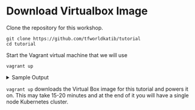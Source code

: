 # Download Virtualbox Image

Clone the repository for this workshop.
```console
git clone https://github.com/tfworldkatib/tutorial
cd tutorial
```

Start the Vagrant virtual machine that we will use 
```console
vagrant up
```
<details>
<summary>
 Sample Output
 </summary>
vagrant up
Bringing machine 'default' up with 'virtualbox' provider...
==> default: Importing base box 'minikatib/tfworld'...
==> default: Matching MAC address for NAT networking...
==> default: Checking if box 'minikatib/tfworld' version '0.2.0' is up to date...
==> default: Setting the name of the VM: tfworld_default_1571554286050_26802
==> default: Fixed port collision for 22 => 2222. Now on port 2200.
==> default: Clearing any previously set network interfaces...
==> default: Preparing network interfaces based on configuration...
    default: Adapter 1: nat
==> default: Forwarding ports...
    default: 31230 (guest) => 31230 (host) (adapter 1)
    default: 22 (guest) => 2200 (host) (adapter 1)
==> default: Running 'pre-boot' VM customizations...
==> default: Booting VM...
==> default: Waiting for machine to boot. This may take a few minutes...
    default: SSH address: 127.0.0.1:2200
    default: SSH username: vagrant
    default: SSH auth method: private key
==> default: Machine booted and ready!
==> default: Checking for guest additions in VM...
==> default: Mounting shared folders...
    default: /vagrant => /Users/neelimam/minikatib/t3/tfworld
==> default: Running provisioner: shell...
    default: Running: inline script
    default: [init] Using Kubernetes version: v1.14.8
    default: [preflight] Running pre-flight checks
    default: 	[WARNING Service-Docker]: docker service is not enabled, please run 'systemctl enable docker.service'
    default: 	[WARNING IsDockerSystemdCheck]: detected "cgroupfs" as the Docker cgroup driver. The recommended driver is "systemd". Please follow the guide at https://kubernetes.io/docs/setup/cri/
    default: [preflight] Pulling images required for setting up a Kubernetes cluster
    default: [preflight] This might take a minute or two, depending on the speed of your internet connection
    default: [preflight] You can also perform this action in beforehand using 'kubeadm config images pull'
    default: [kubelet-start] Writing kubelet environment file with flags to file "/var/lib/kubelet/kubeadm-flags.env"
    default: [kubelet-start] Writing kubelet configuration to file "/var/lib/kubelet/config.yaml"
    default: [kubelet-start] Activating the kubelet service
    default: [certs] Using certificateDir folder "/etc/kubernetes/pki"
    default: [certs] Generating "ca" certificate and key
    default: [certs] Generating "apiserver" certificate and key
    default: [certs] apiserver serving cert is signed for DNS names [katib kubernetes kubernetes.default kubernetes.default.svc kubernetes.default.svc.cluster.local] and IPs [10.96.0.1 10.0.2.15]
    default: [certs] Generating "apiserver-kubelet-client" certificate and key
    default: [certs] Generating "front-proxy-ca" certificate and key
    default: [certs] Generating "front-proxy-client" certificate and key
    default: [certs] Generating "etcd/ca" certificate and key
    default: [certs] Generating "etcd/server" certificate and key
    default: [certs] etcd/server serving cert is signed for DNS names [katib localhost] and IPs [10.0.2.15 127.0.0.1 ::1]
    default: [certs] Generating "etcd/peer" certificate and key
    default: [certs] etcd/peer serving cert is signed for DNS names [katib localhost] and IPs [10.0.2.15 127.0.0.1 ::1]
    default: [certs] Generating "etcd/healthcheck-client" certificate and key
    default: [certs] Generating "apiserver-etcd-client" certificate and key
    default: [certs] Generating "sa" key and public key
    default: [kubeconfig] Using kubeconfig folder "/etc/kubernetes"
    default: [kubeconfig] Writing "admin.conf" kubeconfig file
    default: [kubeconfig] Writing "kubelet.conf" kubeconfig file
    default: [kubeconfig] Writing "controller-manager.conf" kubeconfig file
    default: [kubeconfig] Writing "scheduler.conf" kubeconfig file
    default: [control-plane] Using manifest folder "/etc/kubernetes/manifests"
    default: [control-plane] Creating static Pod manifest for "kube-apiserver"
    default: [control-plane] Creating static Pod manifest for "kube-controller-manager"
    default: [control-plane] Creating static Pod manifest for "kube-scheduler"
    default: [etcd] Creating static Pod manifest for local etcd in "/etc/kubernetes/manifests"
    default: [wait-control-plane] Waiting for the kubelet to boot up the control plane as static Pods from directory "/etc/kubernetes/manifests". This can take up to 4m0s
    default: [apiclient] All control plane components are healthy after 36.003972 seconds
    default: [upload-config] storing the configuration used in ConfigMap "kubeadm-config" in the "kube-system" Namespace
    default: [kubelet] Creating a ConfigMap "kubelet-config-1.14" in namespace kube-system with the configuration for the kubelets in the cluster
    default: [upload-certs] Skipping phase. Please see --experimental-upload-certs
    default: [mark-control-plane] Marking the node katib as control-plane by adding the label "node-role.kubernetes.io/master=''"
    default: [mark-control-plane] Marking the node katib as control-plane by adding the taints [node-role.kubernetes.io/master:NoSchedule]
    default: [bootstrap-token] Using token: 6cvjk2.7kwbwb0oedxmmxnf
    default: [bootstrap-token] Configuring bootstrap tokens, cluster-info ConfigMap, RBAC Roles
    default: [bootstrap-token] configured RBAC rules to allow Node Bootstrap tokens to post CSRs in order for nodes to get long term certificate credentials
    default: [bootstrap-token] configured RBAC rules to allow the csrapprover controller automatically approve CSRs from a Node Bootstrap Token
    default: [bootstrap-token] configured RBAC rules to allow certificate rotation for all node client certificates in the cluster
    default: [bootstrap-token] creating the "cluster-info" ConfigMap in the "kube-public" namespace
    default: [addons] Applied essential addon: CoreDNS
    default: [addons] Applied essential addon: kube-proxy
    default:
    default: Your Kubernetes control-plane has initialized successfully!
    default:
    default: To start using your cluster, you need to run the following as a regular user:
    default:
    default:   mkdir -p $HOME/.kube
    default:   sudo cp -i /etc/kubernetes/admin.conf $HOME/.kube/config
    default:   sudo chown $(id -u):$(id -g) $HOME/.kube/config
    default:
    default: You should now deploy a pod network to the cluster.
    default: Run "kubectl apply -f [podnetwork].yaml" with one of the options listed at:
    default:   https://kubernetes.io/docs/concepts/cluster-administration/addons/
    default:
    default: Then you can join any number of worker nodes by running the following on each as root:
    default:
    default: kubeadm join 10.0.2.15:6443 --token 6cvjk2.7kwbwb0oedxmmxnf \
    default:     --discovery-token-ca-cert-hash sha256:081c1fe5d9e42a8d2c85ffc7465a3b606d8ae90e7511861cb7eeba3397a7e3f5
    default: node/katib untainted
    default: configmap/kube-router-cfg created
    default: daemonset.apps/kube-router created
    default: serviceaccount/kube-router created
    default: clusterrole.rbac.authorization.k8s.io/kube-router created
    default: clusterrolebinding.rbac.authorization.k8s.io/kube-router created
    default: persistentvolume/data-kf-nfs-server-provisioner-0 created
</details>

`vagrant up` downloads the Virtual Box image for this tutorial and powers it on.
This may take 15-20 minutes and at the end of it you will have a single node Kubernetes cluster.